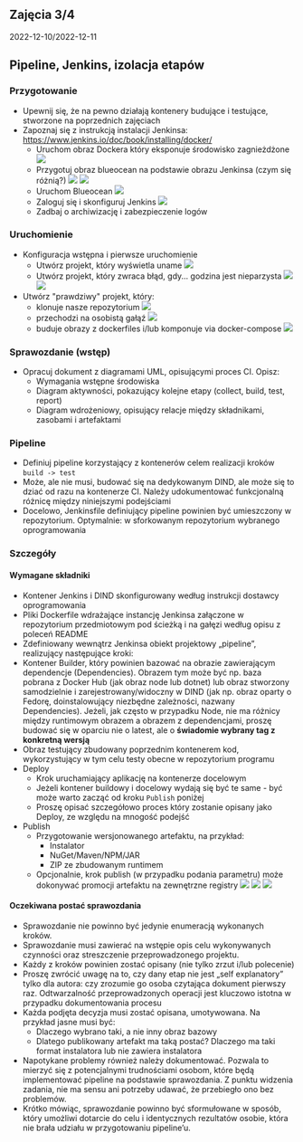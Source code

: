 ## Zajęcia 3/4
2022-12-10/2022-12-11
## Pipeline, Jenkins, izolacja etapów

### Przygotowanie
* Upewnij się, że na pewno działają kontenery budujące i testujące, stworzone na poprzednich zajęciach
* Zapoznaj się z instrukcją instalacji Jenkinsa: https://www.jenkins.io/doc/book/installing/docker/
  * Uruchom obraz Dockera który eksponuje środowisko zagnieżdżone
  ![](./images/3-1.png)
  * Przygotuj obraz blueocean na podstawie obrazu Jenkinsa (czym się różnią?)
  ![](./images/3-2.png)
  ![](./images/3-3.png)
  * Uruchom Blueocean
  ![](./images/3-5.png)
  * Zaloguj się i skonfiguruj Jenkins
  ![](./images/3-4.png)
  * Zadbaj o archiwizację i zabezpieczenie logów

### Uruchomienie 
* Konfiguracja wstępna i pierwsze uruchomienie
  * Utwórz projekt, który wyświetla uname
  ![](./images/3-6.png)
  * Utwórz projekt, który zwraca błąd, gdy... godzina jest nieparzysta
  ![](./images/3-7.png)
  ![](./images/3-8.png)
* Utwórz "prawdziwy" projekt, który:
  * klonuje nasze repozytorium
  ![](./images/3-9.png)
  * przechodzi na osobistą gałąź
  ![](./images/3-10.png)
  * buduje obrazy z dockerfiles i/lub komponuje via docker-compose
  ![](./images/3-11.png)
  
### Sprawozdanie (wstęp)
* Opracuj dokument z diagramami UML, opisującymi proces CI. Opisz:
  * Wymagania wstępne środowiska
  * Diagram aktywności, pokazujący kolejne etapy (collect, build, test, report)
  * Diagram wdrożeniowy, opisujący relacje między składnikami, zasobami i artefaktami
  
### Pipeline
* Definiuj pipeline korzystający z kontenerów celem realizacji kroków `build -> test`
* Może, ale nie musi, budować się na dedykowanym DIND, ale może się to dziać od razu na kontenerze CI. Należy udokumentować funkcjonalną różnicę między niniejszymi podejściami
* Docelowo, Jenkinsfile definiujący pipeline powinien być umieszczony w repozytorium. Optymalnie: w sforkowanym repozytorium wybranego oprogramowania

### Szczegóły
#### Wymagane składniki
*  Kontener Jenkins i DIND skonfigurowany według instrukcji dostawcy oprogramowania
*  Pliki Dockerfile wdrażające instancję Jenkinsa załączone w repozytorium przedmiotowym pod ścieżką i na gałęzi według opisu z poleceń README
*  Zdefiniowany wewnątrz Jenkinsa obiekt projektowy „pipeline”, realizujący następujące kroki:
  * Kontener Builder, który powinien bazować na obrazie zawierającym dependencje (Dependencies). Obrazem tym może być np. baza pobrana z Docker Hub (jak obraz node lub 
dotnet) lub obraz stworzony samodzielnie i zarejestrowany/widoczny w DIND (jak np. obraz oparty o Fedorę, doinstalowujący niezbędne zależności, nazwany Dependencies). Jeżeli, jak często w przypadku Node, nie ma różnicy między runtimowym obrazem a obrazem z dependencjami, proszę budować się w oparciu nie o latest, ale o **świadomie wybrany tag z konkretną wersją**
  * Obraz testujący zbudowany poprzednim kontenerem kod, wykorzystujący w tym celu testy obecne w repozytorium programu
  * Deploy
    *  Krok uruchamiający aplikację na kontenerze docelowym
    *  Jeżeli kontener buildowy i docelowy wydają się być te same - być może warto zacząć od kroku `Publish` poniżej
    *  Proszę opisać szczegółowo proces który zostanie opisany jako Deploy, ze względu na mnogość podejść
  * Publish
    * Przygotowanie wersjonowanego artefaktu, na przykład:
      * Instalator
      * NuGet/Maven/NPM/JAR
      * ZIP ze zbudowanym runtimem
    * Opcjonalnie, krok publish (w przypadku podania parametru) może dokonywać promocji artefaktu na zewnętrzne registry
  ![](./images/3-12.png)
  ![](./images/3-13.png)
  ![](./images/3-14.png)
#### Oczekiwana postać sprawozdania
* Sprawozdanie nie powinno być jedynie enumeracją wykonanych kroków.
* Sprawozdanie musi zawierać na wstępie opis celu wykonywanych czynności oraz streszczenie przeprowadzonego projektu.
* Każdy z kroków powinien zostać opisany (nie tylko zrzut i/lub polecenie)
* Proszę zwrócić uwagę na to, czy dany etap nie jest „self explanatory” tylko dla autora: czy zrozumie go osoba czytająca dokument pierwszy raz. Odtwarzalność przeprowadzonych operacji jest kluczowo istotna w przypadku dokumentowania procesu
* Każda podjęta decyzja musi zostać opisana, umotywowana. Na przykład jasne musi być:
  * Dlaczego wybrano taki, a nie inny obraz bazowy
  * Dlatego publikowany artefakt ma taką postać? Dlaczego ma taki format instalatora lub nie zawiera instalatora
* Napotykane problemy również należy dokumentować. Pozwala to mierzyć się z potencjalnymi trudnościami osobom, które będą implementować pipeline na podstawie sprawozdania. Z punktu widzenia zadania, nie ma sensu ani potrzeby udawać, że przebiegło ono bez problemów.
* Krótko mówiąc, sprawozdanie powinno być sformułowane w sposób, który umożliwi dotarcie do celu i identycznych rezultatów osobie, która nie brała udziału w przygotowaniu pipeline’u.


